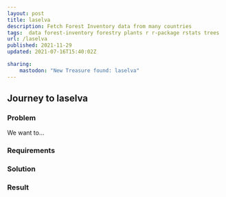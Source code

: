```yaml
---
layout: post
title: laselva
description: Fetch Forest Inventory data from many countries
tags:  data forest-inventory forestry plants r r-package rstats trees
url: /laselva
published: 2021-11-29
updated: 2021-07-16T15:40:02Z

sharing:
    mastodon: "New Treasure found: laselva"
---
```


## Journey to laselva

### Problem

We want to... 

### Requirements

### Solution

### Result